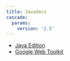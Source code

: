 ```yaml
---
title: Javadocs
cascade:
  params:
    version: '2.5'
---
```


<div class="javadocs-index">
  <ul>
      <li><a href="java/">Java Edition</a></li>
      <li><a href="gwt/">Google Web Toolkit</a></li>
  </ul>
</p>